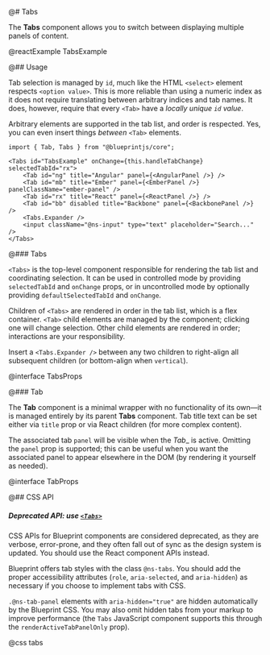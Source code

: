@# Tabs

The __Tabs__ component allows you to switch between displaying multiple panels of content.

@reactExample TabsExample

@## Usage

Tab selection is managed by `id`, much like the HTML `<select>` element respects `<option value>`. This is more
reliable than using a numeric index as it does not require translating between arbitrary indices and tab names.
It does, however, require that every `<Tab>` have a _locally unique `id` value_.

Arbitrary elements are supported in the tab list, and order is respected. Yes,
you can even insert things _between_ `<Tab>` elements.

```tsx
import { Tab, Tabs } from "@blueprintjs/core";

<Tabs id="TabsExample" onChange={this.handleTabChange} selectedTabId="rx">
    <Tab id="ng" title="Angular" panel={<AngularPanel />} />
    <Tab id="mb" title="Ember" panel={<EmberPanel />} panelClassName="ember-panel" />
    <Tab id="rx" title="React" panel={<ReactPanel />} />
    <Tab id="bb" disabled title="Backbone" panel={<BackbonePanel />} />
    <Tabs.Expander />
    <input className="@ns-input" type="text" placeholder="Search..." />
</Tabs>
```

@### Tabs

`<Tabs>` is the top-level component responsible for rendering the tab list and coordinating selection.
It can be used in controlled mode by providing `selectedTabId` and `onChange` props, or in
uncontrolled mode by optionally providing `defaultSelectedTabId` and `onChange`.

Children of `<Tabs>` are rendered in order in the tab list, which is a flex container.
`<Tab>` child elements are managed by the component; clicking one will change selection.
Other child elements are rendered in order; interactions are your responsibility.

Insert a `<Tabs.Expander />` between any two children to right-align all subsequent children
(or bottom-align when `vertical`).

@interface TabsProps

@### Tab

The __Tab__ component is a minimal wrapper with no functionality of its own&mdash;it is managed entirely by its
parent __Tabs__ component. Tab title text can be set either via `title` prop or via React children
(for more complex content).

The associated tab `panel` will be visible when the _Tab__ is active. Omitting the `panel` prop is supported; this can
be useful when you want the associated panel to appear elsewhere in the DOM (by rendering it yourself as needed).

@interface TabProps

@## CSS API

<div class="@ns-callout @ns-intent-warning @ns-icon-warning-sign @ns-callout-has-body-content">
    <h5 class="@ns-heading">

Deprecated API: use [`<Tabs>`](#core/components/tabs)

</h5>

CSS APIs for Blueprint components are considered deprecated, as they are verbose, error-prone, and they
often fall out of sync as the design system is updated. You should use the React component APIs instead.

</div>

Blueprint offers tab styles with the class `@ns-tabs`. You should add the proper accessibility attributes
(`role`, `aria-selected`, and `aria-hidden`) as necessary if you choose to implement tabs with CSS.

`.@ns-tab-panel` elements with `aria-hidden="true"` are hidden automatically by the Blueprint CSS. You may also
omit hidden tabs from your markup to improve performance (the `Tabs` JavaScript component supports this through the
`renderActiveTabPanelOnly` prop).

@css tabs
